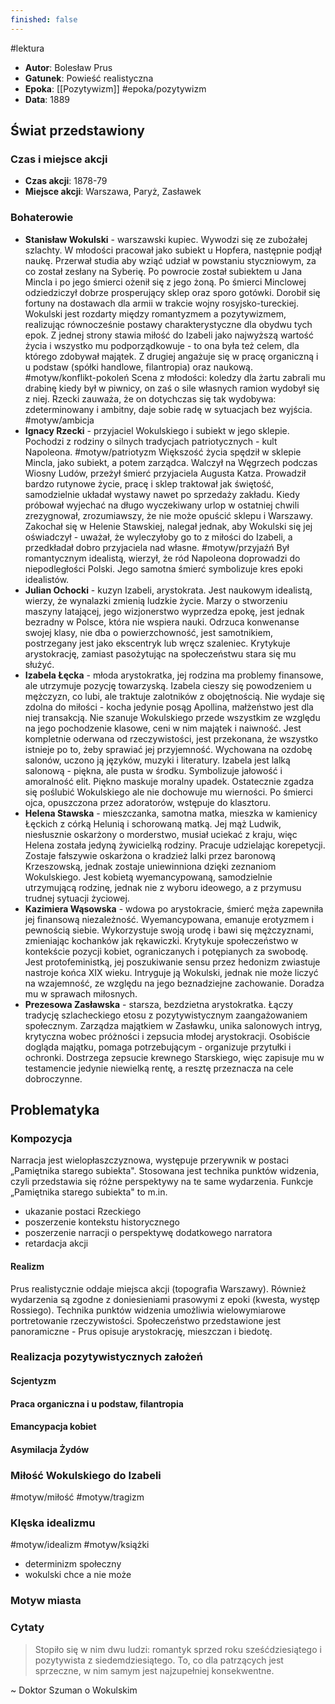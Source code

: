 ```yaml
---
finished: false
---
```

#lektura 
- **Autor**: Bolesław Prus
- **Gatunek**: Powieść realistyczna
- **Epoka**: [[Pozytywizm]] #epoka/pozytywizm 
- **Data**: 1889

## Świat przedstawiony
### Czas i miejsce akcji
- **Czas akcji**: 1878-79
- **Miejsce akcji**: Warszawa, Paryż, Zasławek
### Bohaterowie
- **Stanisław Wokulski** - warszawski kupiec. Wywodzi się ze zubożałej szlachty. W młodości pracował jako subiekt u Hopfera, następnie podjął naukę. Przerwał studia aby wziąć udział w powstaniu styczniowym, za co został zesłany na Syberię. Po powrocie został subiektem u Jana Mincla i po jego śmierci ożenił się z jego żoną. Po śmierci Minclowej odziedziczył dobrze prosperujący sklep oraz sporo gotówki. Dorobił się fortuny na dostawach dla armii w trakcie wojny rosyjsko-tureckiej. 
  Wokulski jest rozdarty między romantyzmem a pozytywizmem, realizując równocześnie postawy charakterystyczne dla obydwu tych epok. Z jednej strony stawia miłość do Izabeli jako najwyższą wartość życia i wszystko mu podporządkowuje - to ona była też celem, dla którego zdobywał majątek. Z drugiej angażuje się w pracę organiczną i u podstaw (spółki handlowe, filantropia) oraz naukową. #motyw/konflikt-pokoleń 
  Scena z młodości: koledzy dla żartu zabrali mu drabinę kiedy był w piwnicy, on zaś o sile własnych ramion wydobył się z niej. Rzecki zauważa, że on dotychczas się tak wydobywa: zdeterminowany i ambitny, daje sobie radę w sytuacjach bez wyjścia. #motyw/ambicja 
- **Ignacy Rzecki** - przyjaciel Wokulskiego i subiekt w jego sklepie. Pochodzi z rodziny o silnych tradycjach patriotycznych - kult Napoleona. #motyw/patriotyzm Większość życia spędził w sklepie Mincla, jako subiekt, a potem zarządca. Walczył na Węgrzech podczas Wiosny Ludów, przeżył śmierć przyjaciela Augusta Katza. 
  Prowadził bardzo rutynowe życie, pracę i sklep traktował jak świętość, samodzielnie układał wystawy nawet po sprzedaży zakładu. Kiedy próbował wyjechać na długo wyczekiwany urlop w ostatniej chwili zrezygnował, zrozumiawszy, że nie może opuścić sklepu i Warszawy.
  Zakochał się w Helenie Stawskiej, nalegał jednak, aby Wokulski się jej oświadczył - uważał, że wyleczyłoby go to z miłości do Izabeli, a przedkładał dobro przyjaciela nad własne. #motyw/przyjaźń
  Był romantycznym idealistą, wierzył, że ród Napoleona doprowadzi do niepodległości Polski. Jego samotna śmierć symbolizuje kres epoki idealistów. 
- **Julian Ochocki** - kuzyn Izabeli, arystokrata. Jest naukowym idealistą, wierzy, że wynalazki zmienią ludzkie życie. Marzy o stworzeniu maszyny latającej, jego wizjonerstwo wyprzedza epokę, jest jednak bezradny w Polsce, która nie wspiera nauki. 
  Odrzuca konwenanse swojej klasy, nie dba o powierzchowność, jest samotnikiem, postrzegany jest jako ekscentryk lub wręcz szaleniec. Krytykuje arystokrację, zamiast pasożytując na społeczeństwu stara się mu służyć. 
- **Izabela Łęcka** - młoda arystokratka, jej rodzina ma problemy finansowe, ale utrzymuje pozycję towarzyską. Izabela cieszy się powodzeniem u mężczyzn, co lubi, ale traktuje zalotników z obojętnością. Nie wydaje się zdolna do miłości - kocha jedynie posąg Apollina, małżeństwo jest dla niej transakcją. Nie szanuje Wokulskiego przede wszystkim ze względu na jego pochodzenie klasowe, ceni w nim majątek i naiwność. Jest kompletnie oderwana od rzeczywistości, jest przekonana, że wszystko istnieje po to, żeby sprawiać jej przyjemność. Wychowana na ozdobę salonów, uczono ją języków, muzyki i literatury. 
  Izabela jest lalką salonową - piękna, ale pusta w środku. Symbolizuje jałowość i amoralność elit. Piękno maskuje moralny upadek. 
  Ostatecznie zgadza się poślubić Wokulskiego ale nie dochowuje mu wierności. Po śmierci ojca, opuszczona przez adoratorów, wstępuje do klasztoru.
- **Helena Stawska** - mieszczanka, samotna matka, mieszka w kamienicy Łęckich z córką Helunią i schorowaną matką. Jej mąż Ludwik, niesłusznie oskarżony o morderstwo, musiał uciekać z kraju, więc Helena została jedyną żywicielką rodziny. Pracuje udzielając korepetycji.
  Zostaje fałszywie oskarżona o kradzież lalki przez baronową Krzeszowską, jednak zostaje uniewinniona dzięki zeznaniom Wokulskiego.
  Jest kobietą wyemancypowaną, samodzielnie utrzymującą rodzinę, jednak nie z wyboru ideowego, a z przymusu trudnej sytuacji życiowej.
- **Kazimiera Wąsowska** - wdowa po arystokracie, śmierć męża zapewniła jej finansową niezależność. Wyemancypowana, emanuje erotyzmem i pewnością siebie. Wykorzystuje swoją urodę i bawi się mężczyznami, zmieniając kochanków jak rękawiczki. Krytykuje społeczeństwo w kontekście pozycji kobiet, ograniczanych i potępianych za swobodę. 
  Jest protofeministką, jej poszukiwanie sensu przez hedonizm zwiastuje nastroje końca XIX wieku.
  Intryguje ją Wokulski, jednak nie może liczyć na wzajemność, ze względu na jego beznadziejne zachowanie. Doradza mu w sprawach miłosnych. 
- **Prezesowa Zasławska** - starsza, bezdzietna arystokratka. Łączy tradycję szlacheckiego etosu z pozytywistycznym zaangażowaniem społecznym. Zarządza majątkiem w Zasławku, unika salonowych intryg, krytyczna wobec próżności i zepsucia młodej arystokracji. Osobiście dogląda majątku, pomaga potrzebującym - organizuje przytułki i ochronki. Dostrzega zepsucie krewnego Starskiego, więc zapisuje mu w testamencie jedynie niewielką rentę, a resztę przeznacza na cele dobroczynne. 

## Problematyka
### Kompozycja
Narracja jest wielopłaszczyznowa, występuje przerywnik w postaci „Pamiętnika starego subiekta". Stosowana jest technika punktów widzenia, czyli przedstawia się różne perspektywy na te same wydarzenia.
Funkcje „Pamiętnika starego subiekta" to m.in. 
- ukazanie postaci Rzeckiego
- poszerzenie kontekstu historycznego
- poszerzenie narracji o perspektywę dodatkowego narratora 
- retardacja akcji
#### Realizm
Prus realistycznie oddaje miejsca akcji (topografia Warszawy). Również wydarzenia są zgodne z doniesieniami prasowymi z epoki (kwesta, występ Rossiego). Technika punktów widzenia umożliwia wielowymiarowe portretowanie rzeczywistości. 
Społeczeństwo przedstawione jest panoramiczne - Prus opisuje arystokrację, mieszczan i biedotę. 

### Realizacja pozytywistycznych założeń
#### Scjentyzm
#### Praca organiczna i u podstaw, filantropia
#### Emancypacja kobiet
#### Asymilacja Żydów
### Miłość Wokulskiego do Izabeli
#motyw/miłość #motyw/tragizm 
### Klęska idealizmu
#motyw/idealizm #motyw/książki 
- determinizm społeczny
- wokulski chce a nie może
### Motyw miasta

### Cytaty
> Stopiło się w nim dwu ludzi: romantyk sprzed roku sześćdziesiątego i pozytywista z siedemdziesiątego. To, co dla patrzących jest sprzeczne, w nim samym jest najzupełniej konsekwentne. 
 
~ Doktor Szuman o Wokulskim